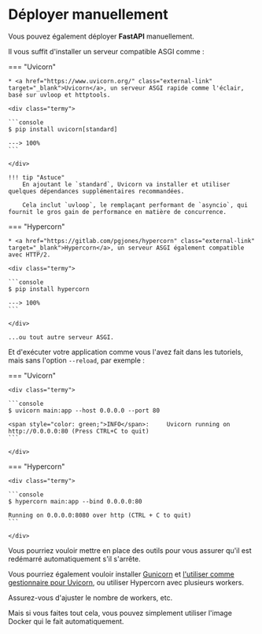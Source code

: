 # Déployer manuellement

Vous pouvez également déployer **FastAPI** manuellement.

Il vous suffit d'installer un serveur compatible ASGI comme :

=== "Uvicorn"

    * <a href="https://www.uvicorn.org/" class="external-link" target="_blank">Uvicorn</a>, un serveur ASGI rapide comme l'éclair, basé sur uvloop et httptools.

    <div class="termy">

    ```console
    $ pip install uvicorn[standard]

    ---> 100%
    ```

    </div>

    !!! tip "Astuce"
        En ajoutant le `standard`, Uvicorn va installer et utiliser quelques dépendances supplémentaires recommandées.
        
        Cela inclut `uvloop`, le remplaçant performant de `asyncio`, qui fournit le gros gain de performance en matière de concurrence.

=== "Hypercorn"

    * <a href="https://gitlab.com/pgjones/hypercorn" class="external-link" target="_blank">Hypercorn</a>, un serveur ASGI également compatible avec HTTP/2.

    <div class="termy">

    ```console
    $ pip install hypercorn

    ---> 100%
    ```

    </div>

    ...ou tout autre serveur ASGI.

Et d'exécuter votre application comme vous l'avez fait dans les tutoriels, mais sans l'option `--reload`, par exemple :

=== "Uvicorn"

    <div class="termy">

    ```console
    $ uvicorn main:app --host 0.0.0.0 --port 80

    <span style="color: green;">INFO</span>:     Uvicorn running on http://0.0.0.0:80 (Press CTRL+C to quit)
    ```

    </div>

=== "Hypercorn"

    <div class="termy">

    ```console
    $ hypercorn main:app --bind 0.0.0.0:80

    Running on 0.0.0.0:8080 over http (CTRL + C to quit)
    ```

    </div>

Vous pourriez vouloir mettre en place des outils pour vous assurer qu'il est redémarré automatiquement s'il s'arrête.

Vous pourriez également vouloir installer <a href="https://gunicorn.org/" class="external-link" target="_blank">Gunicorn</a> et <a href="https://www.uvicorn.org/#running-with-gunicorn" class="external-link" target="_blank">l'utiliser comme gestionnaire pour Uvicorn</a>, ou utiliser Hypercorn avec plusieurs workers.

Assurez-vous d'ajuster le nombre de workers, etc.

Mais si vous faites tout cela, vous pouvez simplement utiliser l'image Docker qui le fait automatiquement.
